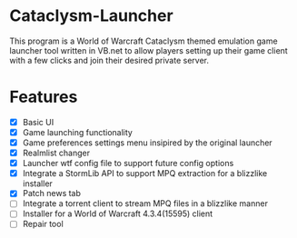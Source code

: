 # Cataclysm-Launcher
This program is a World of Warcraft Cataclysm themed emulation game launcher tool written in VB.net to allow players setting up their game client with a few clicks and join their desired private server.

# Features
- [x] Basic UI
- [x] Game launching functionality
- [x] Game preferences settings menu insipired by the original launcher
- [x] Realmlist changer
- [x] Launcher wtf config file to support future config options
- [x] Integrate a StormLib API to support MPQ extraction for a blizzlike installer
- [x] Patch news tab
- [ ] Integrate a torrent client to stream MPQ files in a blizzlike manner
- [ ] Installer for a World of Warcraft 4.3.4(15595) client
- [ ] Repair tool

